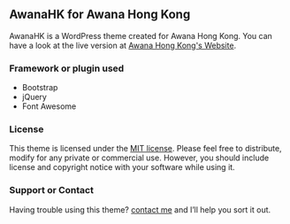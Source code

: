 ## AwanaHK for Awana Hong Kong

AwanaHK is a WordPress theme created for Awana Hong Kong. You can have a look at the live version at [Awana Hong Kong's Website](awana.org.hk).

### Framework or plugin used
- Bootstrap
- jQuery
- Font Awesome

### License

This theme is licensed under the [MIT license](https://github.com/Gabrielchihonglee/AwanaHK/blob/master/LICENSE). Please feel free to distribute, modify for any private or commercial use. However, you should include license and copyright notice with your software while using it.

### Support or Contact

Having trouble using this theme? [contact me](mailto:chihonglee777@gmail.com) and I’ll help you sort it out.
